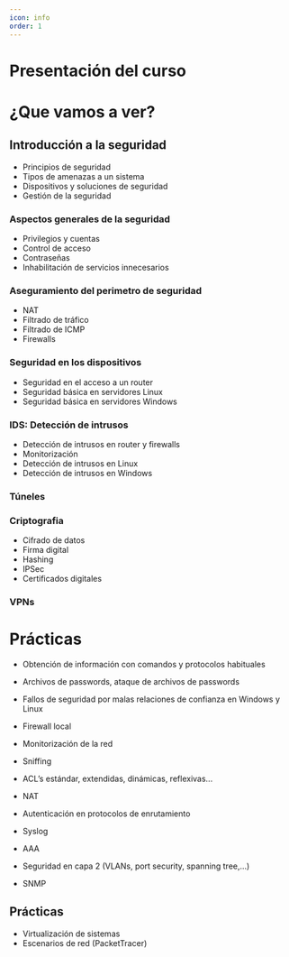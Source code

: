 ```yaml
---
icon: info
order: 1
---
```


# Presentación del curso


# ¿Que vamos a ver?

## Introducción a la seguridad
 * Principios de seguridad
 * Tipos de amenazas a un sistema
 * Dispositivos y soluciones de seguridad
 * Gestión de la seguridad


### Aspectos generales de la seguridad
 * Privilegios y cuentas
 * Control de acceso 
 * Contraseñas
 * Inhabilitación de servicios innecesarios

### Aseguramiento del perimetro de seguridad
 * NAT
 * Filtrado de tráfico
 * Filtrado de ICMP
 * Firewalls


### Seguridad en los dispositivos
 * Seguridad en el acceso a un router
 * Seguridad básica en servidores Linux
 * Seguridad básica en servidores Windows

### IDS: Detección de intrusos
 * Detección de intrusos en router y firewalls
 * Monitorización
 * Detección de intrusos en Linux
 * Detección de intrusos en Windows

### Túneles

### Criptografia
 * Cifrado de datos 
 * Firma digital
 * Hashing
 * IPSec
 * Certificados digitales

### VPNs


# Prácticas

* Obtención de información con comandos y protocolos habituales

* Archivos de passwords, ataque de archivos de passwords

* Fallos de seguridad por malas relaciones de confianza en Windows y Linux

* Firewall local
* Monitorización de la red
* Sniffing

* ACL’s estándar, extendidas, dinámicas, reflexivas...
* NAT
* Autenticación en protocolos de enrutamiento
* Syslog
* AAA
* Seguridad en capa 2 (VLANs, port security, spanning tree,...)
* SNMP


## Prácticas
* Virtualización de sistemas
* Escenarios de red (PacketTracer)